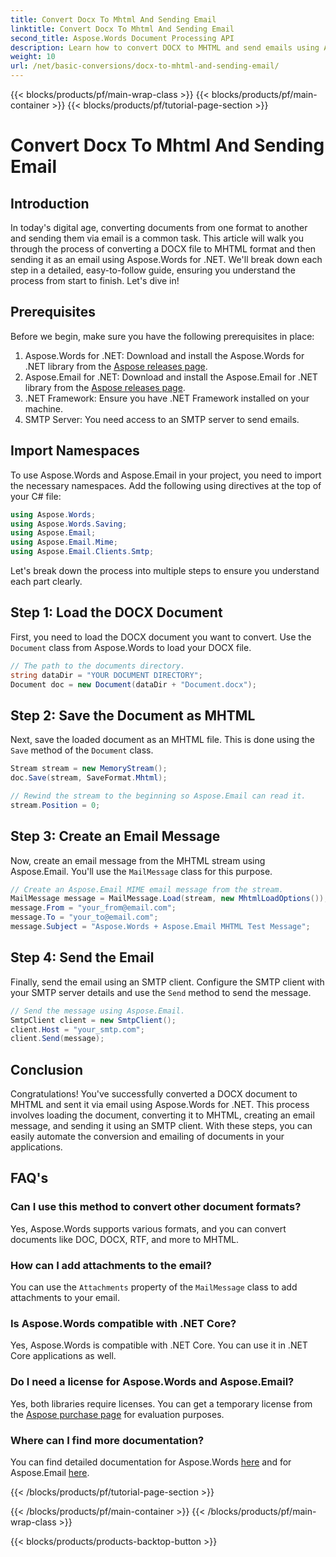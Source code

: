 ```yaml
---
title: Convert Docx To Mhtml And Sending Email
linktitle: Convert Docx To Mhtml And Sending Email
second_title: Aspose.Words Document Processing API
description: Learn how to convert DOCX to MHTML and send emails using Aspose.Words for .NET in this step-by-step guide. Boost your productivity with easy automation.
weight: 10
url: /net/basic-conversions/docx-to-mhtml-and-sending-email/
---
```


{{< blocks/products/pf/main-wrap-class >}}
{{< blocks/products/pf/main-container >}}
{{< blocks/products/pf/tutorial-page-section >}}

# Convert Docx To Mhtml And Sending Email

## Introduction

In today's digital age, converting documents from one format to another and sending them via email is a common task. This article will walk you through the process of converting a DOCX file to MHTML format and then sending it as an email using Aspose.Words for .NET. We'll break down each step in a detailed, easy-to-follow guide, ensuring you understand the process from start to finish. Let's dive in!

## Prerequisites

Before we begin, make sure you have the following prerequisites in place:

1. Aspose.Words for .NET: Download and install the Aspose.Words for .NET library from the [Aspose releases page](https://releases.aspose.com/words/net/).
2. Aspose.Email for .NET: Download and install the Aspose.Email for .NET library from the [Aspose releases page](https://releases.aspose.com/email/net/).
3. .NET Framework: Ensure you have .NET Framework installed on your machine.
4. SMTP Server: You need access to an SMTP server to send emails.

## Import Namespaces

To use Aspose.Words and Aspose.Email in your project, you need to import the necessary namespaces. Add the following using directives at the top of your C# file:

```csharp
using Aspose.Words;
using Aspose.Words.Saving;
using Aspose.Email;
using Aspose.Email.Mime;
using Aspose.Email.Clients.Smtp;
```

Let's break down the process into multiple steps to ensure you understand each part clearly.

## Step 1: Load the DOCX Document

First, you need to load the DOCX document you want to convert. Use the `Document` class from Aspose.Words to load your DOCX file.

```csharp
// The path to the documents directory.
string dataDir = "YOUR DOCUMENT DIRECTORY";
Document doc = new Document(dataDir + "Document.docx");
```

## Step 2: Save the Document as MHTML

Next, save the loaded document as an MHTML file. This is done using the `Save` method of the `Document` class.

```csharp
Stream stream = new MemoryStream();
doc.Save(stream, SaveFormat.Mhtml);

// Rewind the stream to the beginning so Aspose.Email can read it.
stream.Position = 0;
```

## Step 3: Create an Email Message

Now, create an email message from the MHTML stream using Aspose.Email. You'll use the `MailMessage` class for this purpose.

```csharp
// Create an Aspose.Email MIME email message from the stream.
MailMessage message = MailMessage.Load(stream, new MhtmlLoadOptions());
message.From = "your_from@email.com";
message.To = "your_to@email.com";
message.Subject = "Aspose.Words + Aspose.Email MHTML Test Message";
```

## Step 4: Send the Email

Finally, send the email using an SMTP client. Configure the SMTP client with your SMTP server details and use the `Send` method to send the message.

```csharp
// Send the message using Aspose.Email.
SmtpClient client = new SmtpClient();
client.Host = "your_smtp.com";
client.Send(message);
```

## Conclusion

Congratulations! You've successfully converted a DOCX document to MHTML and sent it via email using Aspose.Words for .NET. This process involves loading the document, converting it to MHTML, creating an email message, and sending it using an SMTP client. With these steps, you can easily automate the conversion and emailing of documents in your applications.

## FAQ's

### Can I use this method to convert other document formats?
Yes, Aspose.Words supports various formats, and you can convert documents like DOC, DOCX, RTF, and more to MHTML.

### How can I add attachments to the email?
You can use the `Attachments` property of the `MailMessage` class to add attachments to your email.

### Is Aspose.Words compatible with .NET Core?
Yes, Aspose.Words is compatible with .NET Core. You can use it in .NET Core applications as well.

### Do I need a license for Aspose.Words and Aspose.Email?
Yes, both libraries require licenses. You can get a temporary license from the [Aspose purchase page](https://purchase.aspose.com/temporary-license/) for evaluation purposes.

### Where can I find more documentation?
You can find detailed documentation for Aspose.Words [here](https://reference.aspose.com/words/net/) and for Aspose.Email [here](https://reference.aspose.com/email/net/).


{{< /blocks/products/pf/tutorial-page-section >}}

{{< /blocks/products/pf/main-container >}}
{{< /blocks/products/pf/main-wrap-class >}}

{{< blocks/products/products-backtop-button >}}
